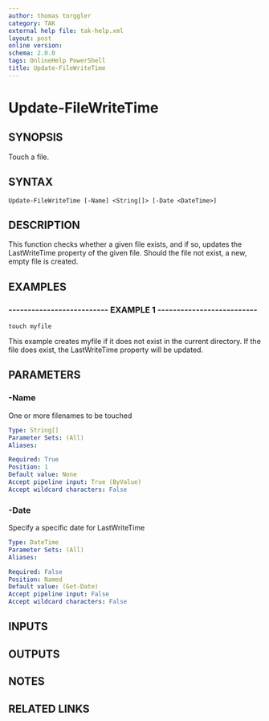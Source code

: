 ```yaml
---
author: thomas torggler
category: TAK
external help file: tak-help.xml
layout: post
online version: 
schema: 2.0.0
tags: OnlineHelp PowerShell
title: Update-FileWriteTime
---
```


# Update-FileWriteTime

## SYNOPSIS
Touch a file.

## SYNTAX

```
Update-FileWriteTime [-Name] <String[]> [-Date <DateTime>]
```

## DESCRIPTION
This function checks whether a given file exists, and if so, updates the LastWriteTime property of the given file.
Should the file not exist, a new, empty file is created.

## EXAMPLES

### -------------------------- EXAMPLE 1 --------------------------
```
touch myfile
```

This example creates myfile if it does not exist in the current directory. 
If the file does exist, the LastWriteTime property will be updated.

## PARAMETERS

### -Name
One or more filenames to be touched

```yaml
Type: String[]
Parameter Sets: (All)
Aliases: 

Required: True
Position: 1
Default value: None
Accept pipeline input: True (ByValue)
Accept wildcard characters: False
```

### -Date
Specify a specific date for LastWriteTime

```yaml
Type: DateTime
Parameter Sets: (All)
Aliases: 

Required: False
Position: Named
Default value: (Get-Date)
Accept pipeline input: False
Accept wildcard characters: False
```

## INPUTS

## OUTPUTS

## NOTES

## RELATED LINKS

